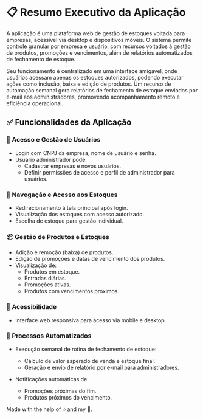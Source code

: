 # 📋 Resumo Executivo da Aplicação
A aplicação é uma plataforma web de gestão de estoques voltada para empresas, acessível via desktop e dispositivos móveis. O sistema permite controle granular por empresa e usuário, com recursos voltados à gestão de produtos, promoções e vencimentos, além de relatórios automatizados de fechamento de estoque.

Seu funcionamento é centralizado em uma interface amigável, onde usuários acessam apenas os estoques autorizados, podendo executar ações como inclusão, baixa e edição de produtos. Um recurso de automação semanal gera relatórios de fechamento de estoque enviados por e-mail aos administradores, promovendo acompanhamento remoto e eficiência operacional.

## ✅ Funcionalidades da Aplicação
### 🔐 Acesso e Gestão de Usuários
- Login com CNPJ da empresa, nome de usuário e senha.
- Usuário administrador pode:
  - Cadastrar empresas e novos usuários.
  - Definir permissões de acesso e perfil de administrador para usuários.

### 🧭 Navegação e Acesso aos Estoques
- Redirecionamento à tela principal após login.
- Visualização dos estoques com acesso autorizado.
- Escolha de estoque para gestão individual.

### 📦 Gestão de Produtos e Estoques
- Adição e remoção (baixa) de produtos.
- Edição de promoções e datas de vencimento dos produtos.
- Visualização de:
  - Produtos em estoque.
  - Entradas diárias.
  - Promoções ativas.
  - Produtos com vencimentos próximos.

### 📱 Acessibilidade
- Interface web responsiva para acesso via mobile e desktop.

### 🔄 Processos Automatizados
- Execução semanal de rotina de fechamento de estoque:
  - Cálculo de valor esperado de venda e estoque final.
  - Geração e envio de relatório por e-mail para administradores.

- Notificações automáticas de:
  - Promoções próximas do fim.
  - Produtos próximos do vencimento.

Made with the help of 🎶 and my 🐶.
